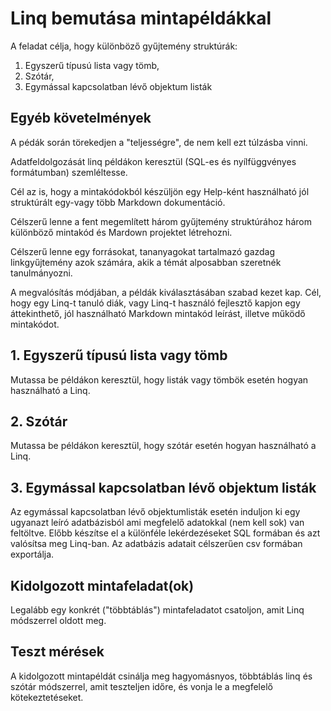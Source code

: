 # Linq bemutása mintapéldákkal
A feladat célja, hogy különböző gyűjtemény struktúrák:
1. Egyszerű típusú lista vagy tömb,
2. Szótár,
3. Egymással kapcsolatban lévő objektum listák

## Egyéb követelmények

A pédák során törekedjen a "teljességre", de nem kell ezt túlzásba vinni.

Adatfeldolgozását linq példákon keresztül (SQL-es és nyílfüggvényes formátumban) szemléltesse.

Cél az is, hogy a mintakódokból készüljön egy Help-ként használható jól struktúrált egy-vagy több Markdown dokumentáció.

Célszerű lenne a fent megemlített három gyűjtemény struktúrához három különböző mintakód és Mardown projektet létrehozni.

Célszerű lenne egy forrásokat, tananyagokat tartalmazó gazdag linkgyűjtemény azok számára, akik a témát alposabban szeretnék tanulmányozni.

A megvalósítás módjában, a példák kiválasztásában szabad kezet kap. Cél, hogy egy Linq-t tanuló diák, vagy Linq-t használó fejlesztő kapjon egy áttekinthető, jól használható Markdown mintakód leírást, illetve működő mintakódot.

## 1. Egyszerű típusú lista vagy tömb
Mutassa be példákon keresztül, hogy listák vagy tömbök esetén hogyan használható a Linq.

## 2. Szótár
Mutassa be példákon keresztül, hogy szótár esetén hogyan használható a Linq.

## 3. Egymással kapcsolatban lévő objektum listák
Az egymással kapcsolatban lévő objektumlisták esetén induljon ki egy ugyanazt leíró adatbázisból ami megfelelő adatokkal (nem kell sok) van feltöltve.
Előbb készítse el a különféle lekérdezéseket SQL formában és azt valósítsa meg Linq-ban. Az adatbázis adatait célszerűen csv formában exportálja.

## Kidolgozott mintafeladat(ok)
Legalább egy konkrét ("többtáblás") mintafeladatot csatoljon, amit Linq módszerrel oldott meg.

## Teszt mérések
A kidolgozott mintapéldát csinálja meg hagyomásnyos, többtáblás linq és szótár módszerrel, amit teszteljen időre, és vonja le a megfelelő kötekeztetéseket.







